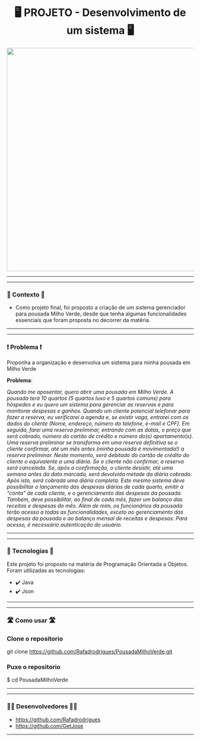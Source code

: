 <h1 align="center">🖥️ PROJETO - Desenvolvimento de um sistema 🖥️</h1>

<div align="center">
<img src="https://user-images.githubusercontent.com/104935995/256580887-74d92fcd-1787-4b5e-8dac-f4d9c06f0df4.png" width="600px"/>

</div>

--------
 -------
### 🎯 Contexto 🎯
* Como projeto final, foi proposto a criação de um sistema gerenciador para pousada Milho Verde, desde que tenha algumas funcionalidades essenciais que foram proposta no decorrer da matéria.

--------
-------
### ❗ Problema ❗
 Proponha a organização e desenvolva um sistema para minha pousada em Milho Verde
 
<b>Problema</b>:

<i>Quando me aposentar, quero abrir uma pousada em Milho Verde. A pousada terá 10 quartos (5 quartos luxo e 5 quartos comuns) para hóspedes e eu quero um sistema para gerenciar as reservas e para monitorar despesas e ganhos. Quando um cliente potencial telefonar para fazer a reserva, eu verificarei a agenda e, se existir vaga, entrarei com os dados do cliente (Nome, endereço, número do telefone, e-mail e CPF). Em seguida, farei uma reserva preliminar, entrando com as datas, o preço que será cobrado, número do cartão de crédito e número do(s) apartamento(s).  Uma reserva preliminar se transforma em uma reserva definitiva se o cliente confirmar, até um mês antes (minha pousada é movimentada!) a reserva preliminar. Neste momento, será debitado do cartão de crédito do cliente o equivalente a uma diária. Se o cliente não confirmar, a reserva será cancelada. Se, após a confirmação, o cliente desistir, até uma semana antes da data marcada, será devolvida metade da diária cobrada. Após isto, será cobrada uma diária completa. Este mesmo sistema deve possibilitar o lançamento das despesas diárias de cada quarto, emitir a "conta" de cada cliente, e o gerenciamento das despesas da pousada. Também, deve possibilitar, ao final de cada mês, fazer um balanço das receitas e despesas do mês. Além de mim, os funcionários da pousada terão acesso a todas as funcionalidades, exceto ao gerenciamento das despesas da pousada e ao balanço mensal de receitas e despesas. Para acesso, é necessário autenticação do usuário.</i>

--------
-------
 ### 🚀 Tecnologias 🚀
Este projeto foi proposto na matéria de Programação Orientada a Objetos. Foram utilizadas as tecnologias:
* ✔️ Java
* ✔️ Json
--------
-------
 ### 🛣 Como usar 🛣
 ### Clone o repositorio
git clone https://github.com/Rafadrodrigues/PousadaMilhoVerde.git

 ### Puxe o repositorio 
$ cd PousadaMilhoVerde

--------

-------
 ### 👨‍💻 Desenvolvedores 👨‍💻
* <a>https://github.com/Rafadrodrigues</a>
* <a>https://github.com/GetJose</a>

--------
